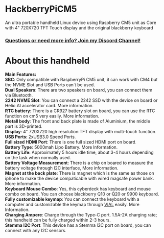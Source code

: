 # HackberryPiCM5
An ultra portable handheld Linux device using Raspberry CM5 unit as Core with 4" 720X720 TFT Touch display and the original blackberry keyboard

### [Questions or need more info? Join my Discord Channel!](https://discord.gg/WzPthAmMbP)  
# <a name='About this handheld  '>About this handheld</a>

**Main Features:**  
**SBC**: Only compatible with RaspberryPi CM5 unit, it can work with CM4 but the NVME Slot and USB Ports can't be used.  
**Dual Speakers**: There are two speakers on board, you can connect them via Bluetooth.  
**2242 NVME Slot**: You can connect a 2242 SSD with the device on board or Helio AI accelerator card. More information.  
**RTC battery**: There is a CR927 battery slot on board, you can use the RTC function on cm5 very easily. More information.  
**Metall body**: The front and back plate is made of Aluminium, the middle part is 3D-printed.  
**Display**: 4" 720X720 high resolution TFT display with multi-touch function.  
**USB Ports**: 2xUSB3.0 Speed Ports.  
**Full sized HDMI Port**: There is one full sized HDMI port on board.  
**Battery Type**: 5000mah Lipo Battery. More Information.  
**Battery Life**: Approximately 5 hours idle time, about 3-4 hours depending on the task when normally used.  
**Battery Voltage Measurement**: There is a chip on boared to measure the battery voltage through I2C interface, More information.   
**Magnet at the back plate**: There is magnet which is the same as those on iphone to make the device compaticable with wired magsafe power bank. More information.   
**Keyboard Mouse Combo**: Yes, this cyberdeck has keyboard and mouse combo on board. You can choose blackberry Q10 or Q20 or 9900 keyboard.  
**Fully customizable keymap**: You can connect the keyboard with a computer and customizable the keymap through [VIAL](https://get.vial.today/) easily. More Information.  
**Charging Ampere**: Charge through the Type-C port. 1.5A-2A charging rate; this handheld can be fully charged within 2-3 hours.  
**Stemma I2C Port**: This device has a Stemma I2C port on board, you can connect with any I2C sensors.  

